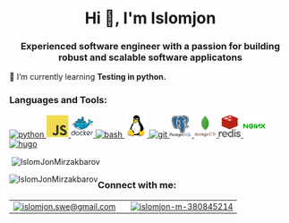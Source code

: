<h1 align="center">Hi 👋, I'm Islomjon</h1>
<h3 align="center">Experienced software engineer with a passion for building robust and scalable software applicatons</h3>

🌱 I’m currently learning **Testing in python.**

<!-- 📝 I regularly write articles on [alisherm.dev](https://alisherm.dev) -->

<h3 align="left">Languages and Tools:</h3>
<p align="left">
  <!-- <a href="https://golang.org" target="_blank" rel="noreferrer">
    <img src="https://www.vectorlogo.zone/logos/golang/golang-icon.svg" alt="go" width="40" height="40"/> 
  </a> -->
   <!-- <a href="https://gin-gonic.com/" target="_blank" rel="noreferrer">
    <img src="https://raw.githubusercontent.com/gin-gonic/logo/master/color.svg" alt="go" width="40" height="40"/> 
  </a> -->
  <a href="https://www.python.org" target="_blank" rel="noreferrer"> 
    <img src="https://www.vectorlogo.zone/logos/python/python-icon.svg" alt="python" width="40" height="40"/> 
  </a> 
  <a href="https://developer.mozilla.org/en-US/docs/Web/JavaScript" target="_blank" rel="noreferrer"> 
    <img src="https://raw.githubusercontent.com/devicons/devicon/master/icons/javascript/javascript-original.svg" alt="javascript" width="40" height="40"/> 
  </a> 
  <!-- <a href="https://www.java.com" target="_blank" rel="noreferrer"> 
    <img src="https://raw.githubusercontent.com/devicons/devicon/master/icons/java/java-original.svg" alt="java" width="40" height="40"/> 
  </a>  -->
  <!-- <a href="https://kubernetes.io" target="_blank" rel="noreferrer"> 
    <img src="https://www.vectorlogo.zone/logos/kubernetes/kubernetes-icon.svg" alt="kubernetes" width="40" height="40"/> 
  </a>  -->
  <a href="https://www.docker.com/" target="_blank" rel="noreferrer"> 
    <img src="https://raw.githubusercontent.com/devicons/devicon/master/icons/docker/docker-original-wordmark.svg" alt="docker" width="40" height="40"/> 
  </a> 
  <a href="https://www.gnu.org/software/bash/" target="_blank" rel="noreferrer"> 
    <img src="https://www.vectorlogo.zone/logos/gnu_bash/gnu_bash-icon.svg" alt="bash" width="40" height="40"/> 
  </a> 
  <a href="https://www.linux.org/" target="_blank" rel="noreferrer"> 
    <img src="https://raw.githubusercontent.com/devicons/devicon/master/icons/linux/linux-original.svg" alt="linux" width="40" height="40"/> 
  </a> 
  <a href="https://git-scm.com/" target="_blank" rel="noreferrer"> 
    <img src="https://www.vectorlogo.zone/logos/git-scm/git-scm-icon.svg" alt="git" width="40" height="40"/> 
  </a> 
  <a href="https://www.postgresql.org" target="_blank" rel="noreferrer"> 
    <img src="https://raw.githubusercontent.com/devicons/devicon/master/icons/postgresql/postgresql-original-wordmark.svg" alt="postgresql" width="40" height="40"/> 
  </a> 
  <a href="https://www.mongodb.com/" target="_blank" rel="noreferrer"> 
    <img src="https://raw.githubusercontent.com/devicons/devicon/master/icons/mongodb/mongodb-original-wordmark.svg" alt="mongodb" width="40" height="40"/> 
  </a> 
  <a href="https://redis.io" target="_blank" rel="noreferrer"> 
    <img src="https://raw.githubusercontent.com/devicons/devicon/master/icons/redis/redis-original-wordmark.svg" alt="redis" width="40" height="40"/> 
  </a>  
  <!-- <a href="https://kafka.apache.org/" target="_blank" rel="noreferrer"> 
    <img src="https://www.vectorlogo.zone/logos/apache_kafka/apache_kafka-icon.svg" alt="kafka" width="40" height="40"/> 
  </a>  -->
  <a href="https://www.nginx.com" target="_blank" rel="noreferrer"> 
    <img src="https://raw.githubusercontent.com/devicons/devicon/master/icons/nginx/nginx-original.svg" alt="nginx" width="40" height="40"/> 
  </a> 
  <a href="https://gohugo.io/" target="_blank" rel="noreferrer"> 
    <img src="https://api.iconify.design/logos-hugo.svg" alt="hugo" width="40" height="40"/> 
  </a>  
</p>

<!-- 
<p>
<img align="left" src="https://github-readme-stats-8b627pkbb-aliml92.vercel.app/api/top-langs?username=aliml92&show_icons=true&locale=en&layout=compact&hide=html,css" alt="aliml92" />
</p>
<p>&nbsp;<img align="center" src="https://github-readme-stats-8b627pkbb-aliml92.vercel.app/api?username=aliml92&show_icons=true&locale=en" alt="aliml92" />
</p> -->

<!-- <p>
  <img align="left" src="https://github-readme-stats.vercel.app/api/top-langs?username=IslomJonMirzakbarov&show_icons=true&locale=en&layout=compact&hide=html,css" alt="IslomJonMirzakbarov" />
</p> -->

<p>&nbsp;<img align="center" src="https://github-readme-stats.vercel.app/api?username=IslomJonMirzakbarov&count_private=true&show_icons=true&locale=en" alt="IslomJonMirzakbarov" />
</p>
<p>
  <img align="left" src="https://github-readme-stats.vercel.app/api/top-langs?username=IslomJonMirzakbarov&count_private=true&show_icons=true&locale=en&layout=compact" alt="IslomJonMirzakbarov" />
</p>

<h3 align="left">Connect with me:</h3>
<table>
  <tr>
    <td valign="bottom" style="padding-right: 20px;">
      <a href="mailto:islomjon.swe@gmail.com" target="blank"><img src="https://cdn-icons-png.flaticon.com/512/281/281769.png" alt="islomjon.swe@gmail.com" height="30" width="40" /></a>
    </td>
    <td valign="bottom">
      <a href="https://linkedin.com/in/islomjon-m-380845214" target="blank"><img src="https://raw.githubusercontent.com/rahuldkjain/github-profile-readme-generator/master/src/images/icons/Social/linked-in-alt.svg" alt="islomjon-m-380845214" height="30" width="40" /></a>
    </td>
  </tr>
</table>


<!-- align="center"
align="center" -->